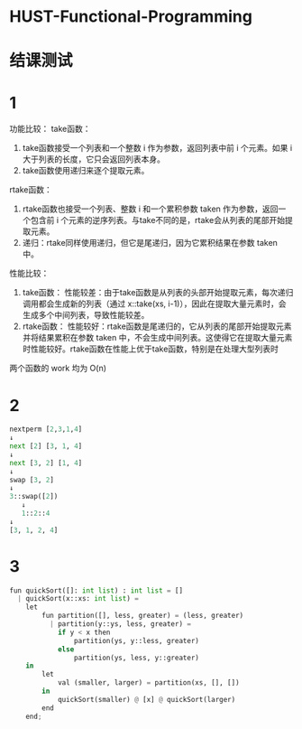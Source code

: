 # HUST-Functional-Programming

# 结课测试


# 1
功能比较：
take函数：
1. take函数接受一个列表和一个整数 i 作为参数，返回列表中前 i 个元素。如果 i 大于列表的长度，它只会返回列表本身。
2. take函数使用递归来逐个提取元素。

rtake函数：
1. rtake函数也接受一个列表、整数 i 和一个累积参数 taken 作为参数，返回一个包含前 i 个元素的逆序列表。与take不同的是，rtake会从列表的尾部开始提取元素。
2. 递归：rtake同样使用递归，但它是尾递归，因为它累积结果在参数 taken 中。

性能比较：

1. take函数：
性能较差：由于take函数是从列表的头部开始提取元素，每次递归调用都会生成新的列表（通过 x::take(xs, i-1)），因此在提取大量元素时，会生成多个中间列表，导致性能较差。
2. rtake函数：
性能较好：rtake函数是尾递归的，它从列表的尾部开始提取元素并将结果累积在参数 taken 中，不会生成中间列表。这使得它在提取大量元素时性能较好。rtake函数在性能上优于take函数，特别是在处理大型列表时

两个函数的 work 均为 O(n)
# 2
```python
nextperm [2,3,1,4]
↓
next [2] [3, 1, 4]
↓
next [3, 2] [1, 4]
↓
swap [3, 2]
↓
3::swap([2])
   ↓
   1::2::4
↓
[3, 1, 2, 4]
```

# 3
```python
fun quickSort([]: int list) : int list = []
  | quickSort(x::xs: int list) =
    let
        fun partition([], less, greater) = (less, greater)
          | partition(y::ys, less, greater) =
            if y < x then
                partition(ys, y::less, greater)
            else
                partition(ys, less, y::greater)
    in
        let
            val (smaller, larger) = partition(xs, [], [])
        in
            quickSort(smaller) @ [x] @ quickSort(larger)
        end
    end;

```
